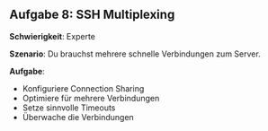 ## Aufgabe 8: SSH Multiplexing

**Schwierigkeit**: Experte  

**Szenario**: Du brauchst mehrere schnelle Verbindungen zum Server.  

**Aufgabe**:

- Konfiguriere Connection Sharing
- Optimiere für mehrere Verbindungen
- Setze sinnvolle Timeouts
- Überwache die Verbindungen
